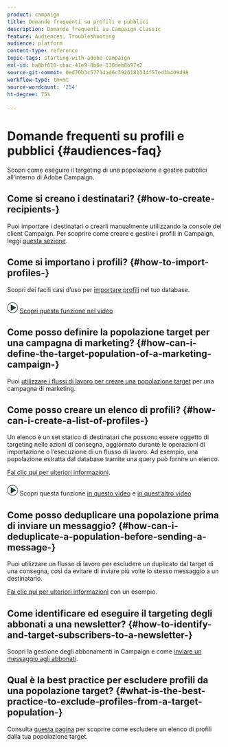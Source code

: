 ```yaml
---
product: campaign
title: Domande frequenti su profili e pubblici
description: Domande frequenti su Campaign Classic
feature: Audiences, Troubleshooting
audience: platform
content-type: reference
topic-tags: starting-with-adobe-campaign
exl-id: ba8bf610-cbac-41e9-8b6e-130deb8b97e2
source-git-commit: 0ed70b3c57714ad6c3926181334f57ed3b409d98
workflow-type: tm+mt
source-wordcount: '254'
ht-degree: 75%

---
```


# Domande frequenti su profili e pubblici {#audiences-faq}



Scopri come eseguire il targeting di una popolazione e gestire pubblici all’interno di Adobe Campaign.

## Come si creano i destinatari? {#how-to-create-recipients-}

Puoi importare i destinatari o crearli manualmente utilizzando la console del client Campaign. Per scoprire come creare e gestire i profili in Campaign, leggi [questa sezione](../../platform/using/about-profiles.md).

## Come si importano i profili? {#how-to-import-profiles-}

Scopri dei facili casi d’uso per [importare profili](../../platform/using/import-operations-samples.md) nel tuo database.

![](assets/do-not-localize/how-to-video.png) [Scopri questa funzione nel video](https://experienceleague.adobe.com/docs/campaign-classic-learn/tutorials/profile-management/importing-profiles.html?lang=it)

## Come posso definire la popolazione target per una campagna di marketing? {#how-can-i-define-the-target-population-of-a-marketing-campaign-}

Puoi [utilizzare i flussi di lavoro per creare una popolazione target](../../campaign/using/marketing-campaign-deliveries.md#building-the-main-target-in-a-workflow) per una campagna di marketing.


## Come posso creare un elenco di profili? {#how-can-i-create-a-list-of-profiles-}

Un elenco è un set statico di destinatari che possono essere oggetto di targeting nelle azioni di consegna, aggiornato durante le operazioni di importazione o l’esecuzione di un flusso di lavoro. Ad esempio, una popolazione estratta dal database tramite una query può fornire un elenco.

[Fai clic qui per ulteriori informazioni](../../platform/using/creating-and-managing-lists.md#creating-a-profile-list-from-a-group).

![](assets/do-not-localize/how-to-video.png) Scopri questa funzione [in questo video](https://experienceleague.adobe.com/docs/campaign-classic-learn/tutorials/profile-management/creating-a-list-of-recipients-with-a-workflow.html?lang=it) e [in quest’altro video](https://experienceleague.adobe.com/docs/campaign-classic-learn/tutorials/profile-management/creating-a-list-of-recipients.html?lang=it)

## Come posso deduplicare una popolazione prima di inviare un messaggio? {#how-can-i-deduplicate-a-population-before-sending-a-message-}

Puoi utilizzare un flusso di lavoro per escludere un duplicato dal target di una consegna, così da evitare di inviare più volte lo stesso messaggio a un destinatario.

[Fai clic qui per ulteriori informazioni](../../workflow/using/deduplication.md#example--identify-the-duplicates-before-a-delivery) con un esempio.

## Come identificare ed eseguire il targeting degli abbonati a una newsletter? {#how-to-identify-and-target-subscribers-to-a-newsletter-}

Scopri la gestione degli abbonamenti in Campaign e come [inviare un messaggio agli abbonati](../../delivery/using/managing-subscriptions.md).

## Qual è la best practice per escludere profili da una popolazione target? {#what-is-the-best-practice-to-exclude-profiles-from-a-target-population-}

Consulta [questa pagina](../../workflow/using/read-list.md) per scoprire come escludere un elenco di profili dalla tua popolazione target.
